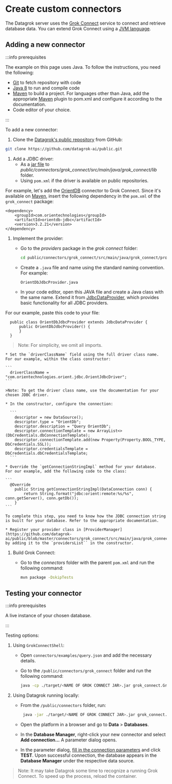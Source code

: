 # Create custom connectors

The Datagrok server uses the [Grok Connect](https://github.com/datagrok-ai/public/blob/master/connectors/README.md) service to connect and retrieve database data. You can extend Grok Connect using a [JVM language](https://www.oracle.com/technical-resources/articles/java/architect-languages.html).

## Adding a new connector

:::info prerequisites

The example on this page uses Java. To follow the instructions, you need the following:

* [Git](https://git-scm.com/) to fetch repository with code
* [Java 8](https://www.java.com/download/ie_manual.jsp) to run and compile code
* [Maven](https://maven.apache.org/download.cgi) to build a project. For languages other than Java, add the appropriate [Maven](https://maven.apache.org/) plugin to 
pom.xml and configure it according to the documentation.
* Code editor of your choice.

:::

To add a new connector:

1. Clone the [Datagrok's public repository](https://github.com/datagrok-ai/public) from GitHub:

  ```bash
  git clone https://github.com/datagrok-ai/public.git
  ```

1. Add a JDBC driver:
   * As a [jar file](https://docs.oracle.com/javase/8/docs/technotes/guides/jar/jarGuide.html) to _public/connectors/grok_connect/src/main/java/grok_connect/lib_ folder.
   * Using `pom.xml` if the driver is available on public repositories. 
  
  For example, let's add the [OrientDB](http://orientdb.org/) connector to 
Grok Connect. Since it's available on [Maven](https://mvnrepository.com/artifact/com.orientechnologies/orientdb-jdbc), insert the following dependency in the `pom.xml` of the `grok_connect` package:

  ```
  <dependency>
      <groupId>com.orientechnologies</groupId>
      <artifactId>orientdb-jdbc</artifactId>
      <version>3.2.21</version>
  </dependency>
  ```

1. Implement the provider:
   * Go to the _providers_ package in the _grok connect_ folder:

      ```bash
      cd public/connectors/grok_connect/src/main/java/grok_connect/providers
      ```

   * Create a `.java` file and name using the standard naming convention. For example:
    
     ```
     OrientDbJdbcProvider.java
     ```

   * In your code editor, open this JAVA file and create a Java class with the same name. 
Extend it from [JdbcDataProvider](https://github.com/datagrok-ai/public/blob/master/connectors/grok_connect/src/main/java/grok_connect/providers/JdbcDataProvider.java), which provides basic functionality for all JDBC providers.

 For our example, paste this code to your file:

  ```
    public class OrientDbJdbcProvider extends JdbcDataProvider {
        public OrientDbJdbcProvider() {
        }
    }
  ```

  >Note: For simplicity, we omit all imports.

    * Set the `driverClassName` field using the full driver class name. For our example, within the class constructor:

    ```
      driverClassName = "com.orientechnologies.orient.jdbc.OrientJdbcDriver";
    ```
  
    >Note: To get the driver class name, use the documentation for your chosen JDBC driver.

    * In the constructor, configure the connection:
  
      ```
        descriptor = new DataSource();
        descriptor.type = "OrientDb";
        descriptor.description = "Query OrientDb";
        descriptor.connectionTemplate = new ArrayList<>(DbCredentials.dbConnectionTemplate);
        descriptor.connectionTemplate.add(new Property(Property.BOOL_TYPE, DbCredentials.SSL));
        descriptor.credentialsTemplate = DbCredentials.dbCredentialsTemplate;
      ```

    * Override the `getConnectionStringImpl` method for your database.
    For our example, add the following code to the class:

    ```
      @Override
        public String getConnectionStringImpl(DataConnection conn) {
            return String.format("jdbc:orient:remote:%s/%s", conn.getServer(), conn.getDb());
        }
    ```
    
    To complete this step, you need to know how the JDBC connection string is built for your database. Refer to the appropriate documentation.

    * Register your provider class in [ProviderManager](https://github.com/datagrok-ai/public/blob/master/connectors/grok_connect/src/main/java/grok_connect/utils/ProviderManager.java) by adding it to the `providersList`` in the constructor.

1. Build Grok Connect: 
    * Go to the _connectors_ folder with the parent `pom.xml` and run the following command:

      ```bash
      mvn package -DskipTests
      ```

## Testing your connector

:::info prerequisites

A live instance of your chosen database.

:::

Testing options: 

1. Using `GrokConnectShell`:

    * Open `connectors/examples/query.json` and add the necessary details.
    * Go to the `/public/connectors/grok_connect` folder and run the following command:

      ```bash
      java -cp ./target/<NAME OF GROK CONNECT JAR>.jar grok_connect.GrokConnectShell --q <ABSOLUTE PATH TO query.json>
      ```

2. Using Datagrok running locally:

    * From the `/public/connectors` folder, run:

      ```bash
       java -jar ./target/<NAME OF GROK CONNECT JAR>.jar grok_connect.GrokConnect
      ```
 
    * Open the platform in a browser and go to **Data** > **Databases**.
    * In the **Database Manager**, right-click your new connector and select **Add connection...** A parameter dialog opens.
    * In the parameter dialog, [fill in the connection parameters](databases.mdx#connecting-to-database) and click **TEST**. Upon successful connection, the database appears in the **Database Manager** under the respective data source. 

  >Note: It may take Datagrok some time to recognize a running Grok Connect. To speed up the process, reload the container.